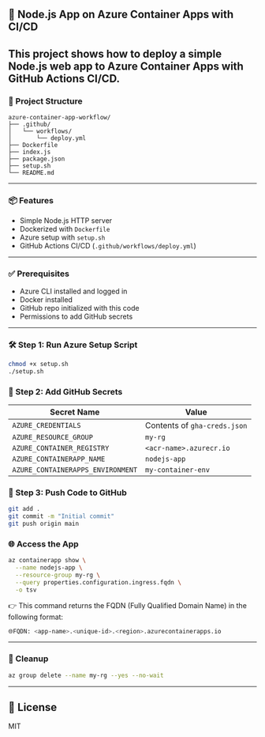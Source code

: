 ## 🚀 Node.js App on Azure Container Apps with CI/CD

This project shows how to deploy a simple Node.js web app to Azure Container Apps with GitHub Actions CI/CD.
---

### 📁 Project Structure

```
azure-container-app-workflow/
├── .github/
│   └── workflows/
│       └── deploy.yml              
├── Dockerfile                      
├── index.js                       
├── package.json                    
├── setup.sh                       
└── README.md
```
---
### 📦 Features

- Simple Node.js HTTP server
- Dockerized with `Dockerfile`
- Azure setup with `setup.sh`
- GitHub Actions CI/CD (`.github/workflows/deploy.yml`)
---
### ✅ Prerequisites

- Azure CLI installed and logged in
- Docker installed
- GitHub repo initialized with this code
- Permissions to add GitHub secrets
---
### 🛠️ Step 1: Run Azure Setup Script

```bash
chmod +x setup.sh
./setup.sh
```

### 🔐 Step 2: Add GitHub Secrets

| Secret Name | Value |
|-------------|-------|
| `AZURE_CREDENTIALS` | Contents of `gha-creds.json` |
| `AZURE_RESOURCE_GROUP` | `my-rg` |
| `AZURE_CONTAINER_REGISTRY` | `<acr-name>.azurecr.io` |
| `AZURE_CONTAINERAPP_NAME` | `nodejs-app` |
| `AZURE_CONTAINERAPPS_ENVIRONMENT` | `my-container-env` |

### 🚀 Step 3: Push Code to GitHub

```bash
git add .
git commit -m "Initial commit"
git push origin main
```

### 🌐 Access the App

```bash
az containerapp show \
  --name nodejs-app \
  --resource-group my-rg \
  --query properties.configuration.ingress.fqdn \
  -o tsv
```
👉 This command returns the FQDN (Fully Qualified Domain Name) in the following format:
```bash
🌐FQDN: <app-name>.<unique-id>.<region>.azurecontainerapps.io
```
---
### 🧹 Cleanup

```bash
az group delete --name my-rg --yes --no-wait
```
---
## 📝 License

MIT
